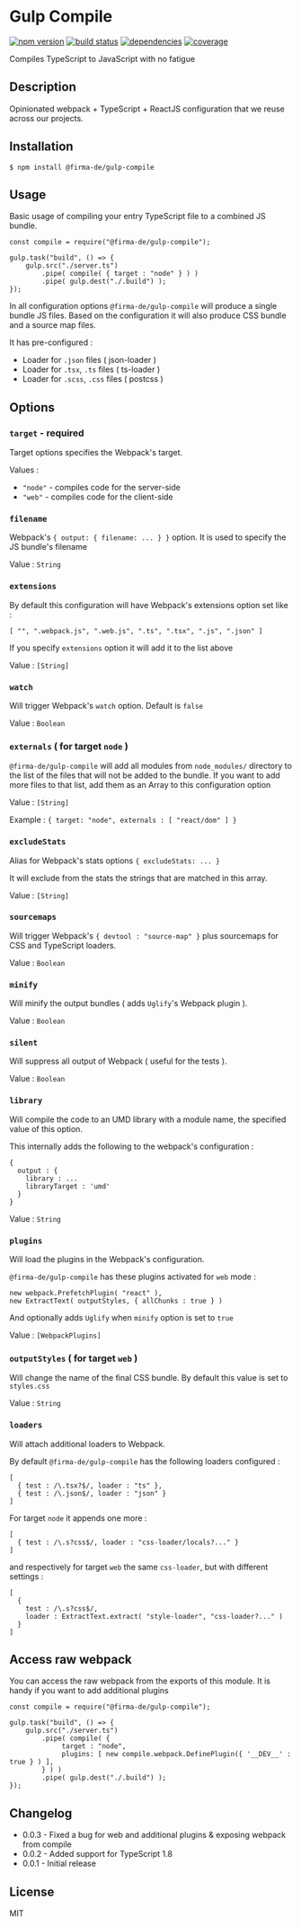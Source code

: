 # Gulp Compile

[![npm version](https://img.shields.io/npm/v/@firma-de/gulp-compile.svg)](https://www.npmjs.com/package/@firma-de/gulp-compile)
[![build status](https://img.shields.io/circleci/project/firma-de/gulp-compile/master.svg)](https://circleci.com/gh/firma-de/gulp-compile)
[![dependencies](https://img.shields.io/david/firma-de/gulp-compile.svg)](https://david-dm.org/firma-de/gulp-compile)
[![coverage](https://img.shields.io/coveralls/firma-de/gulp-compile/master.svg)](https://coveralls.io/github/firma-de/gulp-compile)

Compiles TypeScript to JavaScript with no fatigue

## Description

Opinionated webpack + TypeScript + ReactJS configuration that we reuse
across our projects.

## Installation

```
$ npm install @firma-de/gulp-compile
```

## Usage

Basic usage of compiling your entry TypeScript file to a combined JS
bundle.

```
const compile = require("@firma-de/gulp-compile");

gulp.task("build", () => {
    gulp.src("./server.ts")
        .pipe( compile( { target : "node" } ) )
        .pipe( gulp.dest("./.build") );
});
```

In all configuration options `@firma-de/gulp-compile` will produce a 
single bundle JS files. Based on the configuration it will also produce
CSS bundle and a source map files.

It has pre-configured :

 - Loader for `.json` files ( json-loader )
 - Loader for `.tsx`, `.ts` files ( ts-loader )
 - Loader for `.scss`, `.css` files ( postcss )

## Options

### `target` - required

Target options specifies the Webpack's target.

Values :

 - `"node"` - compiles code for the server-side
 - `"web"` - compiles code for the client-side
 
### `filename`
 
Webpack's `{ output: { filename: ... } }` option. It is used to specify
the JS bundle's filename

Value : `String`

### `extensions`

By default this configuration will have Webpack's extensions option set 
like :

```
[ "", ".webpack.js", ".web.js", ".ts", ".tsx", ".js", ".json" ]
```

If you specify `extensions` option it will add it to the list above
 
Value : `[String]` 

### `watch`

Will trigger Webpack's `watch` option. Default is `false`

Value : `Boolean`

### `externals` ( for target `node` )

`@firma-de/gulp-compile` will add all modules from `node_modules/` 
directory to the list of the files that will not be added to the bundle.
If you want to add more files to that list, add them as an Array to 
this configuration option

Value : `[String]`

Example : `{ target: "node", externals : [ "react/dom" ] }`
 
### `excludeStats`
 
Alias for Webpack's stats options `{ excludeStats: ... }`

It will exclude from the stats the strings that are matched in this 
array.
 
Value : `[String]` 

### `sourcemaps`

Will trigger Webpack's `{ devtool : "source-map" }` plus sourcemaps for
CSS and TypeScript loaders.

Value : `Boolean`

### `minify`

Will minify the output bundles ( adds `Uglify`'s Webpack plugin ).

Value : `Boolean`

### `silent`

Will suppress all output of Webpack ( useful for the tests ).

Value : `Boolean`
 
### `library`
 
Will compile the code to an UMD library with a module name, the specified
value of this option.

This internally adds the following to the webpack's configuration :

```
{ 
  output : {
    library : ...
    libraryTarget : 'umd'
  }
}
```

Value : `String`

### `plugins`

Will load the plugins in the Webpack's configuration.

`@firma-de/gulp-compile` has these plugins activated for `web` mode :

```
new webpack.PrefetchPlugin( "react" ),
new ExtractText( outputStyles, { allChunks : true } )
```

And optionally adds `Uglify` when `minify` option is set to `true`
 
Value : `[WebpackPlugins]`
 
### `outputStyles` ( for target `web` )
 
Will change the name of the final CSS bundle. By default this value is
set to `styles.css`
 
Value : `String`

### `loaders`

Will attach additional loaders to Webpack.

By default `@firma-de/gulp-compile` has the following loaders configured :

```
[
  { test : /\.tsx?$/, loader : "ts" },
  { test : /\.json$/, loader : "json" }
]  
```

For target `node` it appends one more :

```
[
  { test : /\.s?css$/, loader : "css-loader/locals?..." }  
]
```

and respectively for target `web` the same `css-loader`, but with 
different settings :

```
[
  { 
    test : /\.s?css$/, 
    loader : ExtractText.extract( "style-loader", "css-loader?..." )  
  }
]
```                

## Access raw webpack

You can access the raw webpack from the exports of this module. It is handy if you want to
add additional plugins

```
const compile = require("@firma-de/gulp-compile");

gulp.task("build", () => {
    gulp.src("./server.ts")
        .pipe( compile( {
             target : "node",
             plugins: [ new compile.webpack.DefinePlugin({ '__DEV__' : true } ) ],
        } ) )
        .pipe( gulp.dest("./.build") );
});
```

## Changelog

- 0.0.3 - Fixed a bug for web and additional plugins & exposing webpack from compile
- 0.0.2 - Added support for TypeScript 1.8
- 0.0.1 - Initial release

## License

MIT